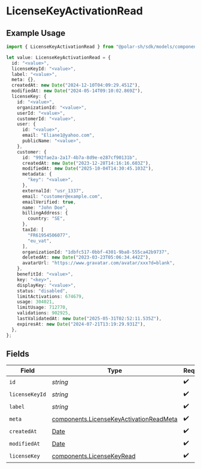 # LicenseKeyActivationRead

## Example Usage

```typescript
import { LicenseKeyActivationRead } from "@polar-sh/sdk/models/components/licensekeyactivationread.js";

let value: LicenseKeyActivationRead = {
  id: "<value>",
  licenseKeyId: "<value>",
  label: "<value>",
  meta: {},
  createdAt: new Date("2024-12-10T04:09:29.451Z"),
  modifiedAt: new Date("2024-05-14T09:10:02.869Z"),
  licenseKey: {
    id: "<value>",
    organizationId: "<value>",
    userId: "<value>",
    customerId: "<value>",
    user: {
      id: "<value>",
      email: "Eliane1@yahoo.com",
      publicName: "<value>",
    },
    customer: {
      id: "992fae2a-2a17-4b7a-8d9e-e287cf90131b",
      createdAt: new Date("2023-12-28T14:16:16.603Z"),
      modifiedAt: new Date("2025-10-04T14:30:45.103Z"),
      metadata: {
        "key": "<value>",
      },
      externalId: "usr_1337",
      email: "customer@example.com",
      emailVerified: true,
      name: "John Doe",
      billingAddress: {
        country: "SE",
      },
      taxId: [
        "FR61954506077",
        "eu_vat",
      ],
      organizationId: "1dbfc517-0bbf-4301-9ba8-555ca42b9737",
      deletedAt: new Date("2023-03-23T05:06:34.442Z"),
      avatarUrl: "https://www.gravatar.com/avatar/xxx?d=blank",
    },
    benefitId: "<value>",
    key: "<key>",
    displayKey: "<value>",
    status: "disabled",
    limitActivations: 674679,
    usage: 304021,
    limitUsage: 712770,
    validations: 902925,
    lastValidatedAt: new Date("2025-05-31T02:52:11.535Z"),
    expiresAt: new Date("2024-07-21T13:19:29.931Z"),
  },
};
```

## Fields

| Field                                                                                              | Type                                                                                               | Required                                                                                           | Description                                                                                        |
| -------------------------------------------------------------------------------------------------- | -------------------------------------------------------------------------------------------------- | -------------------------------------------------------------------------------------------------- | -------------------------------------------------------------------------------------------------- |
| `id`                                                                                               | *string*                                                                                           | :heavy_check_mark:                                                                                 | N/A                                                                                                |
| `licenseKeyId`                                                                                     | *string*                                                                                           | :heavy_check_mark:                                                                                 | N/A                                                                                                |
| `label`                                                                                            | *string*                                                                                           | :heavy_check_mark:                                                                                 | N/A                                                                                                |
| `meta`                                                                                             | [components.LicenseKeyActivationReadMeta](../../models/components/licensekeyactivationreadmeta.md) | :heavy_check_mark:                                                                                 | N/A                                                                                                |
| `createdAt`                                                                                        | [Date](https://developer.mozilla.org/en-US/docs/Web/JavaScript/Reference/Global_Objects/Date)      | :heavy_check_mark:                                                                                 | N/A                                                                                                |
| `modifiedAt`                                                                                       | [Date](https://developer.mozilla.org/en-US/docs/Web/JavaScript/Reference/Global_Objects/Date)      | :heavy_check_mark:                                                                                 | N/A                                                                                                |
| `licenseKey`                                                                                       | [components.LicenseKeyRead](../../models/components/licensekeyread.md)                             | :heavy_check_mark:                                                                                 | N/A                                                                                                |